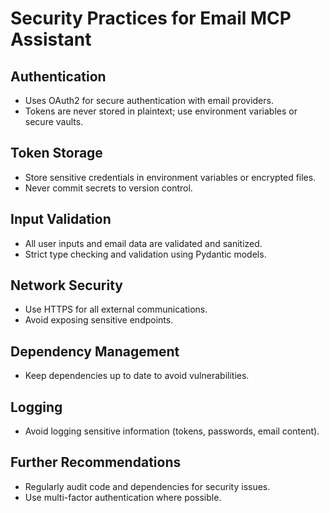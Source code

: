 # Security Practices for Email MCP Assistant

## Authentication
- Uses OAuth2 for secure authentication with email providers.
- Tokens are never stored in plaintext; use environment variables or secure vaults.

## Token Storage
- Store sensitive credentials in environment variables or encrypted files.
- Never commit secrets to version control.

## Input Validation
- All user inputs and email data are validated and sanitized.
- Strict type checking and validation using Pydantic models.

## Network Security
- Use HTTPS for all external communications.
- Avoid exposing sensitive endpoints.

## Dependency Management
- Keep dependencies up to date to avoid vulnerabilities.

## Logging
- Avoid logging sensitive information (tokens, passwords, email content).

## Further Recommendations
- Regularly audit code and dependencies for security issues.
- Use multi-factor authentication where possible. 